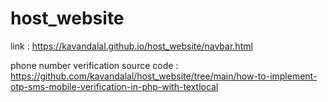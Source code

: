 # host_website

link : https://kavandalal.github.io/host_website/navbar.html

phone number verification source code : https://github.com/kavandalal/host_website/tree/main/how-to-implement-otp-sms-mobile-verification-in-php-with-textlocal
